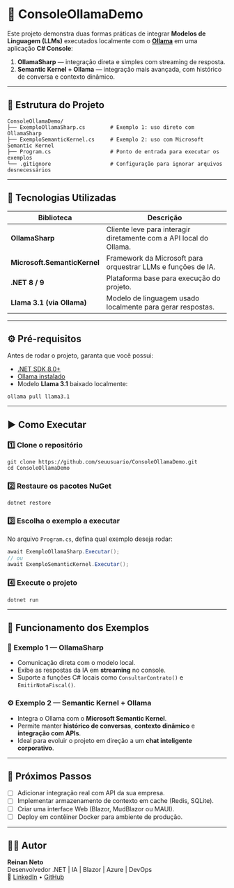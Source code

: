 ﻿# 🧠 ConsoleOllamaDemo

Este projeto demonstra duas formas práticas de integrar **Modelos de Linguagem (LLMs)** executados localmente com o **[Ollama](https://ollama.ai)** em uma aplicação **C# Console**:

1. **OllamaSharp** — integração direta e simples com streaming de resposta.  
2. **Semantic Kernel + Ollama** — integração mais avançada, com histórico de conversa e contexto dinâmico.

---

## 🚀 Estrutura do Projeto

```
ConsoleOllamaDemo/
├── ExemploOllamaSharp.cs        # Exemplo 1: uso direto com OllamaSharp
├── ExemploSemanticKernel.cs     # Exemplo 2: uso com Microsoft Semantic Kernel
├── Program.cs                   # Ponto de entrada para executar os exemplos
└── .gitignore                   # Configuração para ignorar arquivos desnecessários
```

---

## 🧩 Tecnologias Utilizadas

| Biblioteca | Descrição |
|-------------|------------|
| **OllamaSharp** | Cliente leve para interagir diretamente com a API local do Ollama. |
| **Microsoft.SemanticKernel** | Framework da Microsoft para orquestrar LLMs e funções de IA. |
| **.NET 8 / 9** | Plataforma base para execução do projeto. |
| **Llama 3.1 (via Ollama)** | Modelo de linguagem usado localmente para gerar respostas. |

---

## ⚙️ Pré-requisitos

Antes de rodar o projeto, garanta que você possui:

- [.NET SDK 8.0+](https://dotnet.microsoft.com/download)
- [Ollama instalado](https://ollama.ai/download)
- Modelo **Llama 3.1** baixado localmente:

```
ollama pull llama3.1
```

---

## ▶️ Como Executar

### 1️⃣ Clone o repositório

```
git clone https://github.com/seuusuario/ConsoleOllamaDemo.git
cd ConsoleOllamaDemo
```

### 2️⃣ Restaure os pacotes NuGet

```
dotnet restore
```

### 3️⃣ Escolha o exemplo a executar

No arquivo `Program.cs`, defina qual exemplo deseja rodar:

```csharp
await ExemploOllamaSharp.Executar();
// ou
await ExemploSemanticKernel.Executar();
```

### 4️⃣ Execute o projeto

```
dotnet run
```

---

## 💬 Funcionamento dos Exemplos

### 🧱 Exemplo 1 — OllamaSharp
- Comunicação direta com o modelo local.
- Exibe as respostas da IA em **streaming** no console.
- Suporte a funções C# locais como `ConsultarContrato()` e `EmitirNotaFiscal()`.

### ⚙️ Exemplo 2 — Semantic Kernel + Ollama
- Integra o Ollama com o **Microsoft Semantic Kernel**.
- Permite manter **histórico de conversas**, **contexto dinâmico** e **integração com APIs**.
- Ideal para evoluir o projeto em direção a um **chat inteligente corporativo**.

---

## 🧠 Próximos Passos

- [ ] Adicionar integração real com API da sua empresa.  
- [ ] Implementar armazenamento de contexto em cache (Redis, SQLite).  
- [ ] Criar uma interface Web (Blazor, MudBlazor ou MAUI).  
- [ ] Deploy em contêiner Docker para ambiente de produção.

---

## 👨‍💻 Autor

**Reinan Neto**  
Desenvolvedor .NET | IA | Blazor | Azure | DevOps  
🔗 [LinkedIn](https://www.linkedin.com/in/reinan-guilherme) • [GitHub](https://github.com/ReinanGuilherme3)